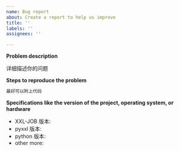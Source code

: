 ```yaml
---
name: Bug report
about: Create a report to help us improve
title: ''
labels: ''
assignees: ''

---
```


**Problem description**

详细描述你的问题

**Steps to reproduce the problem**

```python
最好可以附上代码
```


**Specifications like the version of the project, operating system, or hardware**

* XXL-JOB 版本: 
* pyxxl 版本: 
* python 版本:
* other more:
